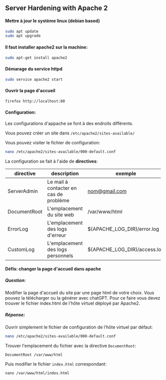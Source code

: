 ## Server Hardening with Apache 2

#### Mettre à jour le système linux (debian based)

```bash
sudo apt update
sudo apt upgrade
```

#### Il faut installer apache2 sur la machine:

```bash
sudo apt-get install apache2
```

#### Démarage du service httpd

```bash
sudo service apache2 start
```

#### Ouvrir la page d'accueil

```bash
firefox http://localhost:80
```

#### Configuration:

Les configurations d'appache se font à des endroits différents.

Vous pouvez créer un site dans `/etc/apache2/sites-available/`

Vous pouvez visiter le fichier de configuration:

```bash
nano /etc/apache2/sites-available/000-default.conf
```

La configuration se fait à l'aide de **directives**:


| directive    | description                            | exemple                      |
|--------------|----------------------------------------|------------------------------|
| ServerAdmin  | Le mail à contacter en cas de problème | nom@gmail.com                |
| DocumentRoot | L'emplacement du site web              | /var/www/html                |
| ErrorLog     | L'emplacement des logs d'erreur        | ${APACHE_LOG_DIR}/error.log  |
| CustomLog    | L'emplacement des logs personnels      | ${APACHE_LOG_DIR}/access.log |


#### Défis: changer la page d'accueil dans apache

##### Question:
Modifier la page d'accueil du site par une page html de votre choix.
Vous pouvez la télécharger ou la générer avec chatGPT.
Pour ce faire vous devez trouver le fichier index.html de l'hôte virtuel déployé par Apache2.


##### Réponse:

Ouvrir simplement le fichier de configuration de l'hôte virtuel par défaut:

```bash
nano /etc/apache2/sites-available/000-default.conf
```

Trouver l'emplacement du fichier avec la directive `DocumentRoot`:

```
DocumentRoot /var/www/html
```

Puis modifier le fichier `index.html` correspondant:

```
nano /var/www/html/index.html
```


